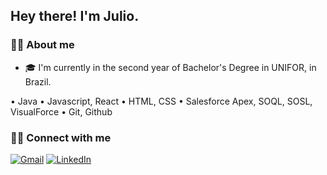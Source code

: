 ## Hey there! I'm Julio.

### 🤵🏻 About me

* 🎓 I'm currently in the second year of Bachelor's Degree in UNIFOR, in Brazil.



• Java
• Javascript, React
• HTML, CSS
• Salesforce Apex, SOQL, SOSL, VisualForce
• Git, Github


### 🤝🏻 Connect with me

[![Gmail](https://img.shields.io/badge/Gmail-D14836?style=for-the-badge&logo=gmail&logoColor=white)](mailto:juliobandeira2520@gmail.com "Send me an email!")
[![LinkedIn](https://img.shields.io/badge/LinkedIn-0077B5?style=for-the-badge&logo=linkedin&logoColor=white)](https://www.linkedin.com/in/julio-bandeira/ "Visit me on LinkedIn")
